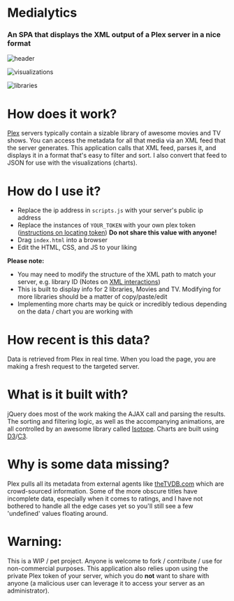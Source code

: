 # Medialytics
### An SPA that displays the XML output of a Plex server in a nice format

![header](https://i.imgur.com/9cXCIbT.png)

![visualizations](https://i.imgur.com/9T3tiNQ.png)

![libraries](https://i.imgur.com/I73CQBb.jpg)

# How does it work?
[Plex](http://www.plex.tv) servers typically contain a sizable library of awesome movies and TV shows. You can
access the metadata for all that media via an XML feed that the server generates.
This application calls that XML feed, parses it, and displays it in a format that's
easy to filter and sort. I also convert that feed to JSON for use with the visualizations (charts).

# How do I use it?

* Replace the ip address in `scripts.js` with your server's public ip address
* Replace the instances of `YOUR_TOKEN` with your own plex token ([instructions on locating token](https://support.plex.tv/articles/204059436-finding-an-authentication-token-x-plex-token/)) **Do not share this value with anyone!**
* Drag `index.html` into a browser
* Edit the HTML, CSS, and JS to your liking

**Please note:**

* You may need to modify the structure of the XML path to match your server, e.g. library ID (Notes on [XML interactions](https://support.plex.tv/articles/201638786-plex-media-server-url-commands/))
* This is built to display info for 2 libraries, Movies and TV. Modifying for more libraries should be a matter of copy/paste/edit
* Implementing more charts may be quick or incredibly tedious depending on the data / chart you are working with

# How recent is this data?
Data is retrieved from Plex in real time. When you load the page, you are making a fresh request to the targeted server.

# What is it built with?
jQuery does most of the work making the AJAX call and parsing the results. The sorting
and filtering logic, as well as the accompanying animations, are all controlled by
an awesome library called [Isotope](https://isotope.metafizzy.co).
Charts are built using [D3](https://d3js.org/)/[C3](https://c3js.org/).

# Why is some data missing?
Plex pulls all its metadata from external agents like [theTVDB.com](http://thetvdb.com) which are
crowd-sourced information. Some of the more obscure titles have incomplete data,
especially when it comes to ratings, and I have not bothered to handle all the edge
cases yet so you'll still see a few 'undefined' values floating around.

# Warning:
This is a WIP / pet project. Anyone is welcome to fork / contribute / use for non-commercial purposes.
This application also relies upon using the private Plex token of your server, which you do **not** want to share
with anyone (a malicious user can leverage it to access your server as an administrator).